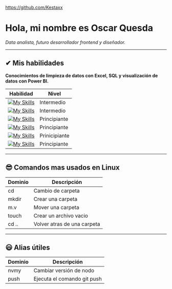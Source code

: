 https://github.com/Kestaxx

 # Hola, mi nombre es Oscar Quesda

_Data analista, futuro desarrollador frontend y diseñador._ 

***
## ✔ Mis habilidades
 **Conocimientos de limpieza de datos con Excel, SQL y visualización de datos con Power BI.**

| Habilidad | Nivel 
|----------|----------
| [![My Skills](https://skillicons.dev/icons?i=html&perline=1)](https://skillicons.dev) | Intermedio 
| [![My Skills](https://skillicons.dev/icons?i=css&perline=1)](https://skillicons.dev)  | Intermedio
| [![My Skills](https://skillicons.dev/icons?i=js&perline=1)](https://skillicons.dev)  | Principiante
| [![My Skills](https://skillicons.dev/icons?i=nodejs&perline=1)](https://skillicons.dev)  | Principiante
| [![My Skills](https://skillicons.dev/icons?i=git&perline=1)](https://skillicons.dev)   | Prinicipiante 
| [![My Skills](https://skillicons.dev/icons?i=github&perline=1)](https://skillicons.dev)    | Principiante  

***
## 😎 Comandos mas usados en Linux


| Dominio | Descripción 
|----------|----------
| cd   | Cambio de carpeta  
| mkdir  | Crear una carpeta   
| m.v   | Mover una carpeta  
| touch    | Crear un archivo vacio   
| cd ..   | Volver atras de una carpeta   

***
## 😃 Alias útiles

| Dominio | Descripción 
|----------|----------
|  nvmy | Cambiar versión de nodo
| push | Ejecuta el comando git push
